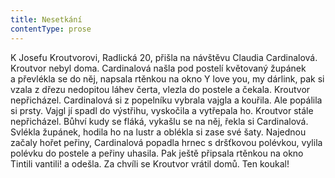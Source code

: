```yaml
---
title: Nesetkání
contentType: prose
---
```


<section>

K Josefu Kroutvorovi, Radlická 20, přišla na návštěvu Claudia Cardinalová. Kroutvor nebyl doma. Cardinalová našla pod postelí květovaný župánek a převlékla se do něj, napsala rtěnkou na okno Y love you, my dárlink, pak si vzala z dřezu nedopitou láhev čerta, vlezla do postele a čekala. Kroutvor nepřicházel. Cardinalová si z popelníku vybrala vajgla a kouřila. Ale popálila si prsty. Vajgl jí spadl do výstřihu, vyskočila a vytřepala ho. Kroutvor stále nepřicházel. Bůhví kudy se fláká, vykašlu se na něj, řekla si Cardinalová. Svlékla župánek, hodila ho na lustr a oblékla si zase své šaty. Najednou začaly hořet peřiny, Cardinalová popadla hrnec s dršťkovou polévkou, vylila polévku do postele a peřiny uhasila. Pak ještě připsala rtěnkou na okno Tintili vantili! a odešla. Za chvíli se Kroutvor vrátil domů. Ten koukal!

</section>
